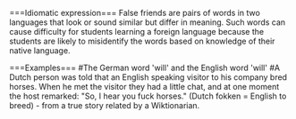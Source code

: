 ===Idiomatic expression===
False friends are pairs of words in two languages that look or sound similar but differ in meaning. Such words can cause difficulty for students learning a foreign language because the students are likely to misidentify the words based on knowledge of their native language.

===Examples===
#The German word 'will' and the English word 'will'
#A Dutch person was told that an English speaking visitor to his company bred horses. When he met the visitor they had a little chat, and at one moment the host remarked: "So, I hear you fuck horses." (Dutch fokken = English to breed) - from a true story related by a Wiktionarian.